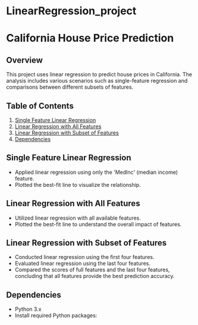 # LinearRegression_project

# California House Price Prediction

## Overview

This project uses linear regression to predict house prices in California. The analysis includes various scenarios such as single-feature regression and comparisons between different subsets of features.

## Table of Contents

1. [Single Feature Linear Regression](#single-feature-linear-regression)
2. [Linear Regression with All Features](#linear-regression-with-all-features)
3. [Linear Regression with Subset of Features](#linear-regression-with-subset-of-features)
4. [Dependencies](#dependencies)


## Single Feature Linear Regression

- Applied linear regression using only the 'MedInc' (median income) feature.
- Plotted the best-fit line to visualize the relationship.

## Linear Regression with All Features

- Utilized linear regression with all available features.
- Plotted the best-fit line to understand the overall impact of features.

## Linear Regression with Subset of Features

- Conducted linear regression using the first four features.
- Evaluated linear regression using the last four features.
- Compared the scores of full features and the last four features, concluding that all features provide the best prediction accuracy.

## Dependencies

- Python 3.x
- Install required Python packages:




